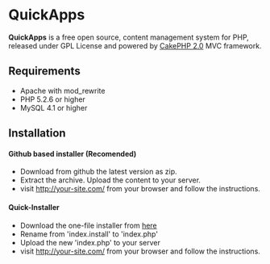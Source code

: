 # QuickApps

**QuickApps** is a free open source, content management system for PHP, released under GPL License and powered by [CakePHP 2.0](http://cakephp.org) MVC framework.

## Requirements

  * Apache with mod_rewrite
  * PHP 5.2.6 or higher
  * MySQL 4.1 or higher

## Installation

#### Github based installer (Recomended)

  * Download from github the latest version as zip.
  * Extract the archive. Upload the content to your server.
  * visit http://your-site.com/ from your browser and follow the instructions.
  
#### Quick-Installer

  * Download the one-file installer from [here](http://cms.quickapps.es/files/installer/index.install)
  * Rename from 'index.install' to 'index.php'
  * Upload the new 'index.php' to your server
  * visit http://your-site.com/ from your browser and follow the instructions.
